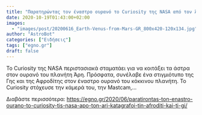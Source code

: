 ```yaml
---
title: "Παρατηρώντας τον έναστρο ουρανό το Curiosity της NASA από τον Άρη καταγράφει την Αφροδίτη και τη Γη"
date: 2020-10-19T01:43:00+02:00
images:
  - "images/post/20200616_Earth-Venus-from-Mars-GR_800x420-120x134.jpg"
author: "AstroBot"
categories: ["Ειδήσεις"]
tags: ["egno.gr"]
draft: false
---
```


Το Curiosity της NASA περιστασιακά σταματάει για να κοιτάξει τα άστρα στον ουρανό του πλανήτη Άρη. Πρόσφατα, συνέλαβε ένα στιγμιότυπο της Γης και της Αφροδίτης στον έναστρο ουρανό του κόκκινου πλανήτη. Το Curiosity στόχευσε την κάμερά του, την Mastcam,...

Διαβάστε περισσότερα: https://egno.gr/2020/06/paratirontas-ton-enastro-ourano-to-curiosity-tis-nasa-apo-ton-ari-katagrafoi-tin-afroditi-kai-ti-gi/
